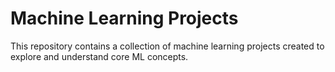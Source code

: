 # Machine Learning  Projects

This repository contains a collection of machine learning projects created to explore and understand core ML concepts.
